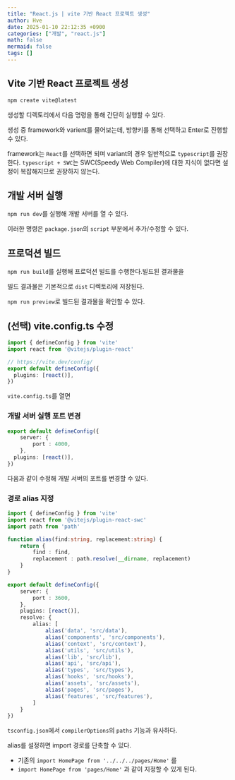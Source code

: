 ```yaml
---
title: "React.js | vite 기반 React 프로젝트 생성"
author: Hve
date: 2025-01-10 22:12:35 +0900
categories: ["개발", "react.js"]
math: false
mermaid: false
tags: []
---
```



## Vite 기반 React 프로젝트 생성

```bash
npm create vite@latest
```

생성할 디렉토리에서 다음 명령을 통해 간단히 실행할 수 있다.

생성 중 framework와 varient를 물어보는데, 방향키를 통해 선택하고 Enter로 진행할 수 있다.

framework는 `React`를 선택하면 되며 variant의 경우 일반적으로 `typescript`를 권장한다. `typescript + SWC`는 SWC(Speedy Web Compiler)에 대한 지식이 없다면 설정이 복잡해지므로 권장하지 않는다.

## 개발 서버 실행

`npm run dev`를 실행해 개발 서버를 열 수 있다.

이러한 명령은 `package.json`의 `script` 부분에서 추가/수정할 수 있다.

## 프로덕션 빌드

`npm run build`를 실행해 프로덕션 빌드를 수행한다.빌드된 결과물을 

빌드 결과물은 기본적으로 `dist` 디렉토리에 저장된다.

`npm run preview`로 빌드된 결과물을 확인할 수 있다.


## (선택) vite.config.ts 수정

```ts
import { defineConfig } from 'vite'
import react from '@vitejs/plugin-react'

// https://vite.dev/config/
export default defineConfig({
  plugins: [react()],
})
```

`vite.config.ts`를 열면 

### 개발 서버 실행 포트 변경

```ts
export default defineConfig({
    server: {
        port : 4000,
    },
  plugins: [react()],
})
```

다음과 같이 수정해 개발 서버의 포트를 변경할 수 있다.

### 경로 alias 지정

```ts
import { defineConfig } from 'vite'
import react from '@vitejs/plugin-react-swc'
import path from 'path'

function alias(find:string, replacement:string) {
    return {
        find : find,
        replacement : path.resolve(__dirname, replacement)
    }
}

export default defineConfig({
    server: {
        port : 3600,
    },
    plugins: [react()],
    resolve: {
        alias: [
            alias('data', 'src/data'),
            alias('components', 'src/components'),
            alias('context', 'src/context'),
            alias('utils', 'src/utils'),
            alias('lib', 'src/lib'),
            alias('api', 'src/api'),
            alias('types', 'src/types'),
            alias('hooks', 'src/hooks'),
            alias('assets', 'src/assets'),
            alias('pages', 'src/pages'),
            alias('features', 'src/features'),
        ]
    }
})
```

`tsconfig.json`에서 `compilerOptions`의 `paths` 기능과 유사하다.

alias를 설정하면 import 경로를 단축할 수 있다.
- 기존의 `import HomePage from '../../../pages/Home'` 를
- `import HomePage from 'pages/Home'` 과 같이 지정할 수 있게 된다.